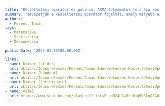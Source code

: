 ```yaml
---
title: "Késleltetési operátor és polinom, ARMA-folyamatok felírása késleltetési polinommal, az ARMA-folyamatok stacionaritása"
summary: "Bevezetjük a késleltetési operátor fogalmát, amely mélyebb eszköz matematikailag, de ha uraljuk, akkor sokkal kényelmesebben kezelhetőek egyébként bonyolult problémák is. Ennek legfontosabb példájaként felírjuk az ARMA-folyamatokat ezzel az eszköztárral, ami lehetővé teszi, hogy megvizsgáljuk az ARMA-folyamatok stacionaritásának kérdését."
authors:
  - Ferenci Tamás
tags:
  - Matematika
  - Statisztika
  - Ökonometria

publishDate: '2023-05-06T00:00:00Z'

links:
- name: Diasor (slides)
  url: oktatas/Idosorelemzes/FerenciTamas-Idosorelemzes-KesleltetesiOperatorEsPolinom-slides.pdf
- name: Diasor (handout)
  url: oktatas/Idosorelemzes/FerenciTamas-Idosorelemzes-KesleltetesiOperatorEsPolinom-handout.pdf
- name: Diasor (lecturenote)
  url: oktatas/Idosorelemzes/FerenciTamas-Idosorelemzes-KesleltetesiOperatorEsPolinom-lecturenote.pdf
- name: Videó
  url: https://www.youtube.com/playlist?list=PLqdN24UCw5hnRiq5hRluQ8G8rFf3bkF0u
---
```

